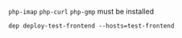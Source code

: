 `php-imap` `php-curl` `php-gmp` must be installed
```
dep deploy-test-frontend --hosts=test-frontend
```
